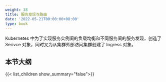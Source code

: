 ```yaml
---
weight: 38
title: 服务发现与路由
date: '2022-05-21T00:00:00+08:00'
type: book
---
```


Kubernetes 中为了实现服务实例间的负载均衡和不同服务间的服务发现，创造了 Serivce 对象，同时又为从集群外部访问集群创建了 Ingress 对象。

## 本节大纲

{{< list_children show_summary="false">}}
